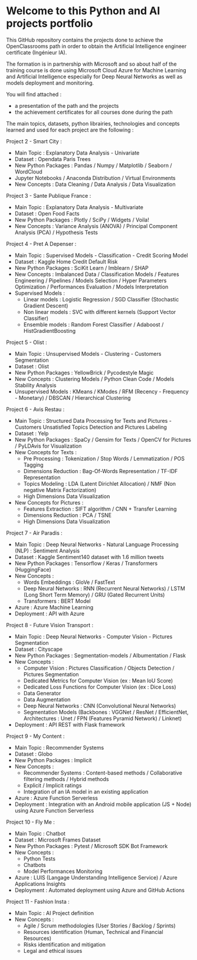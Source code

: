# Welcome to this Python and AI projects portfolio

This GitHub repository contains the projects done to achieve the OpenClassrooms path in order to obtain the Artificial Intelligence engineer certificate (Ingénieur IA).

The formation is in partnership with Microsoft and so about half of the training course is done using Microsoft Cloud Azure for Machine Learning and Artificial Intelligence especially for Deep Neural Networks as well as models deployment and monitoring.

You will find attached :
- a presentation of the path and the projects
- the achievement certificates for all courses done during the path

The main topics, datasets, python librairies, technologies and concepts learned and used for each project are the following :

Project 2 - Smart City :
- Main Topic : Explanatory Data Analysis - Univariate
- Dataset : Opendata Paris Trees
- New Python Packages : Pandas / Numpy / Matplotlib / Seaborn / WordCloud
- Jupyter Notebooks / Anaconda Distribution / Virtual Environments
- New Concepts : Data Cleaning / Data Analysis / Data Visualization

Project 3 - Sante Publique France :
- Main Topic : Explanatory Data Analysis - Multivariate
- Dataset : Open Food Facts
- New Python Packages : Plotly / SciPy / Widgets / Voila!
- New Concepts : Variance Analysis (ANOVA) / Principal Component Analysis (PCA) / Hypothesis Tests

Project 4 - Pret A Depenser :
- Main Topic : Supervised Models - Classification - Credit Scoring Model 
- Dataset : Kaggle Home Credit Default Risk
- New Python Packages : SciKit Learn / Imblearn / SHAP
- New Concepts : Imbalanced Data / Classification Models / Features Engineering / Pipelines / Models Selection / Hyper Parameters Optimization / Performances Evaluation / Models Interpretation
- Supervised Models : 
   + Linear models : Logistic Regression / SGD Classifier (Stochastic Gradient Descent)
   + Non linear models : SVC with different kernels (Support Vector Classifier) 
   + Ensemble models : Random Forest Classifier / Adaboost / HistGradientBoosting 

Project 5 - Olist :
- Main Topic : Unsupervised Models - Clustering - Customers Segmentation
- Dataset : Olist
- New Python Packages : YellowBrick / Pycodestyle Magic
- New Concepts : Clustering Models / Python Clean Code / Models Stability Analysis
- Unsupervised Models : KMeans / KModes / RFM (Recency - Frequency - Monetary) / DBSCAN / Hierarchical Clustering

Project 6 - Avis Restau :
- Main Topic : Structured Data Processing for Texts and Pictures - Customers Unsatisfied Topics Detection and Pictures Labeling
- Dataset : Yelp
- New Python Packages : SpaCy / Gensim for Texts / OpenCV for Pictures / PyLDAvis for Visualization
- New Concepts for Texts : 
   + Pre Processing : Tokenization / Stop Words / Lemmatization / POS Tagging
   + Dimensions Reduction : Bag-Of-Words Representation / TF-IDF Representation
   + Topics Modeling : LDA (Latent Dirichlet Allocation) / NMF (Non negative Matrix Factorization)
   + High Dimensions Data Visualization
- New Concepts for Pictures : 
   + Features Extraction : SIFT algorithm / CNN + Transfer Learning
   + Dimensions Reduction : PCA / TSNE
   + High Dimensions Data Visualization

Project 7 - Air Paradis :
- Main Topic : Deep Neural Networks - Natural Language Processing (NLP) : Sentiment Analysis
- Dataset : Kaggle Sentiment140 dataset with 1.6 million tweets
- New Python Packages : Tensorflow / Keras / Transformers (HuggingFace)
- New Concepts : 
   + Words Embeddings : GloVe / FastText
   + Deep Neural Networks : RNN (Recurrent Neural Networks) / LSTM (Long Short Term Memory) / GRU (Gated Recurrent Units)
   + Transformers : BERT Model
- Azure : Azure Machine Learning
- Deployment : API with Azure

Project 8 - Future Vision Transport :
- Main Topic : Deep Neural Networks - Computer Vision - Pictures Segmentation
- Dataset : Cityscape
- New Python Packages : Segmentation-models / Albumentation / Flask
- New Concepts : 
   + Computer Vision : Pictures Classification / Objects Detection / Pictures Segmentation
   + Dedicated Metrics for Computer Vision (ex : Mean IoU Score)
   + Dedicated Loss Functions for Computer Vision (ex : Dice Loss)
   + Data Generator
   + Data Augmentation
   + Deep Neural Networks : CNN (Convolutional Neural Networks)
   + Segmentation Models (Backbones : VGGNet / ResNet / EfficientNet, Architectures : Unet / FPN (Features Pyramid Network) / Linknet)
- Deployment : API REST with Flask framework

Project 9 - My Content :
- Main Topic : Recommender Systems
- Dataset : Globo
- New Python Packages : Implicit
- New Concepts : 
   + Recommender Systems : Content-based methods / Collaborative filtering methods / Hybrid methods
   + Explicit / Implicit ratings
   + Integration of an IA model in an existing application
- Azure : Azure Function Serverless
- Deployment : Integration with an Android mobile application (JS + Node) using Azure Function Serverless
 
Project 10 - Fly Me :
- Main Topic : Chatbot
- Dataset : Microsoft Frames Dataset
- New Python Packages : Pytest / Microsoft SDK Bot Framework
- New Concepts :
   + Python Tests
   + Chatbots
   + Model Performances Monitoring 
- Azure : LUIS (Langage Understanding Intelligence Service) / Azure Applications Insights
- Deployment : Automated deployment using Azure and GitHub Actions

Project 11 - Fashion Insta :
- Main Topic : AI Project definition
- New Concepts :
   + Agile / Scrum methodologies (User Stories / Backlog / Sprints)
   + Resources identification (Human, Technical and Financial Resources)
   + Risks identification and mitigation
   + Legal and ethical issues
